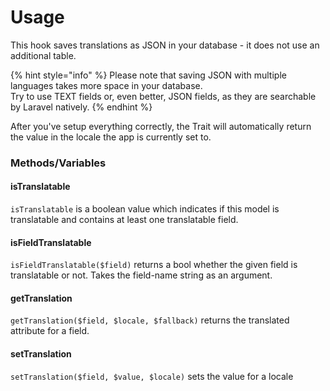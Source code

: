 # Usage

This hook saves translations as JSON in your database - it does not use an additional table.

{% hint style="info" %}
Please note that saving JSON with multiple languages takes more space in your database.  
Try to use TEXT fields or, even better, JSON fields, as they are searchable by Laravel natively.
{% endhint %}

After you've setup everything correctly, the Trait will automatically return the value in the locale the app is currently set to.

### Methods/Variables

#### isTranslatable

`isTranslatable` is a boolean value which indicates if this model is translatable and contains at least one translatable field.

#### isFieldTranslatable

`isFieldTranslatable($field)` returns a bool whether the given field is translatable or not. Takes the field-name string as an argument.

#### getTranslation

`getTranslation($field, $locale, $fallback)` returns the translated attribute for a field.

#### setTranslation

`setTranslation($field, $value, $locale)` sets the value for a locale
